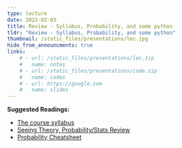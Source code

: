 ```yaml
---
type: lecture
date: 2022-02-03
title: Review - Syllabus, Probability, and some python
tldr: "Review - Syllabus, Probability, and some python"
thumbnail: /static_files/presentations/lec.jpg
hide_from_announcments: true
links: 
    # - url: /static_files/presentations/lec.zip
    #   name: notes
    # - url: /static_files/presentations/code.zip
    #   name: codes
    # - url: https://google.com
    #   name: slides
---
```

**Suggested Readings:** 
- [The course syllabus](./syllabus)
- [Seeing Theory, Probability/Stats Review](https://seeing-theory.brown.edu/probability-distributions/index.html)
- [Probability Cheatsheet](http://www.wzchen.com/probability-cheatsheet)